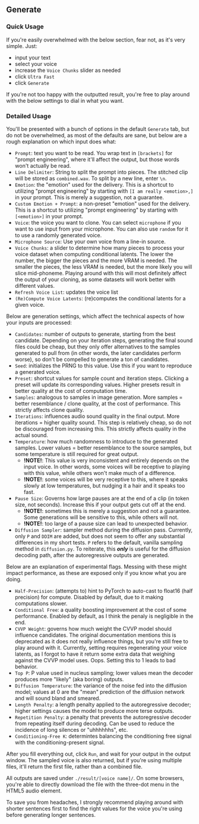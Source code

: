 ## Generate

### Quick Usage

If you're easily overwhelmed with the below section, fear not, as it's very simple. Just:
* input your text
* select your voice
* increase the `Voice Chunks` slider as needed
* click `Ultra Fast`
* click `Generate`

If you're not too happy with the outputted result, you're free to play around with the below settings to dial in what you want.

### Detailed Usage

You'll be presented with a bunch of options in the default `Generate` tab, but do not be overwhelmed, as most of the defaults are sane, but below are a rough explanation on which input does what:
* `Prompt`: text you want to be read. You wrap text in `[brackets]` for "prompt engineering", where it'll affect the output, but those words won't actually be read.
* `Line Delimiter`: String to split the prompt into pieces. The stitched clip will be stored as `combined.wav`. To split by a new line, enter `\n`.
* `Emotion`: the "emotion" used for the delivery. This is a shortcut to utilizing "prompt engineering" by starting with `[I am really <emotion>,]` in your prompt. This is merely a suggestion, not a guarantee.
* `Custom Emotion + Prompt`: a non-preset "emotion" used for the delivery. This is a shortcut to utilizing "prompt engineering" by starting with `[<emotion>]` in your prompt.
* `Voice`: the voice you want to clone. You can select `microphone` if you want to use input from your microphone. You can also use `random` for it to use a randomly generated voice.
* `Microphone Source`: Use your own voice from a line-in source.
* `Voice Chunks`: a slider to determine how many pieces to process your voice dataset when computing conditional latents. The lower the number, the bigger the pieces and the more VRAM is needed. The smaller the pieces, the less VRAM is needed, but the more likely you will slice mid-phoneme. Playing around with this will most definitely affect the output of your cloning, as some datasets will work better with different values.
* `Refresh Voice List`: updates the voice list
* `(Re)Compute Voice Latents`: (re)computes the conditional latents for a given voice.

Below are generation settings, which affect the technical aspects of how your inputs are processed:
* `Candidates`: number of outputs to generate, starting from the best candidate. Depending on your iteration steps, generating the final sound files could be cheap, but they only offer alternatives to the samples generated to pull from (in other words, the later candidates perform worse), so don't be compelled to generate a ton of candidates.
* `Seed`: initializes the PRNG to this value. Use this if you want to reproduce a generated voice.
* `Preset`: shortcut values for sample count and iteration steps. Clicking a preset will update its corresponding values. Higher presets result in better quality at the cost of computation time.
* `Samples`: analogous to samples in image generation. More samples = better resemblance / clone quality, at the cost of performance. This strictly affects clone quality.
* `Iterations`: influences audio sound quality in the final output. More iterations = higher quality sound. This step is relatively cheap, so do not be discouraged from increasing this. This strictly affects quality in the actual sound.
* `Temperature`: how much randomness to introduce to the generated samples. Lower values = better resemblance to the source samples, but some temperature is still required for great output.
	- **!**NOTE**!**: This value is very inconsistent and entirely depends on the input voice. In other words, some voices will be receptive to playing with this value, while others won't make much of a difference.
	- **!**NOTE**!**: some voices will be very receptive to this, where it speaks slowly at low temperatures, but nudging it a hair and it speaks too fast.
* `Pause Size`: Governs how large pauses are at the end of a clip (in token size, not seconds). Increase this if your output gets cut off at the end.
	- **!**NOTE**!**: sometimes this is merely a suggestion and not a guarantee. Some generations will be sensitive to this, while others will not.
	- **!**NOTE**!**: too large of a pause size can lead to unexpected behavior.
* `Diffusion Sampler`: sampler method during the diffusion pass. Currently, only `P` and `DDIM` are added, but does not seem to offer any substantial differences in my short tests.
	`P` refers to the default, vanilla sampling method in `diffusion.py`.
	To reiterate, this ***only*** is useful for the diffusion decoding path, after the autoregressive outputs are generated.

Below are an explanation of experimental flags. Messing with these might impact performance, as these are exposed only if you know what you are doing.
* `Half-Precision`: (attempts to) hint to PyTorch to auto-cast to float16 (half precision) for compute. Disabled by default, due to it making computations slower.
* `Conditional Free`: a quality boosting improvement at the cost of some performance. Enabled by default, as I think the penaly is negligible in the end.
* `CVVP Weight`: governs how much weight the CVVP model should influence candidates. The original documentation mentions this is deprecated as it does not really influence things, but you're still free to play around with it.
	Currently, setting requires regenerating your voice latents, as I forgot to have it return some extra data that weighing against the CVVP model uses. Oops.
	Setting this to 1 leads to bad behavior.
* `Top P`: P value used in nucleus sampling; lower values mean the decoder produces more "likely" (aka boring) outputs.
* `Diffusion Temperature`: the variance of the noise fed into the diffusion model; values at 0 are the "mean" prediction of the diffusion network and will sound bland and smeared.
* `Length Penalty`: a length penalty applied to the autoregressive decoder; higher settings causes the model to produce more terse outputs.
* `Repetition Penalty`: a penalty that prevents the autoregressive decoder from repeating itself during decoding. Can be used to reduce the incidence of long silences or "uhhhhhhs", etc.
* `Conditioning-Free K`: determintes balancing the conditioning free signal with the conditioning-present signal. 

After you fill everything out, click `Run`, and wait for your output in the output window. The sampled voice is also returned, but if you're using multiple files, it'll return the first file, rather than a combined file.

All outputs are saved under `./result/[voice name]/`. On some browsers, you're able to directly download the file with the three-dot menu in the HTML5 audio element.

To save you from headaches, I strongly recommend playing around with shorter sentences first to find the right values for the voice you're using before generating longer sentences.